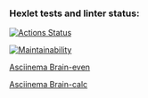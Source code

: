 ### Hexlet tests and linter status:
[![Actions Status](https://github.com/elizabeth-lee-f/frontend-project-44/actions/workflows/hexlet-check.yml/badge.svg)](https://github.com/elizabeth-lee-f/frontend-project-44/actions)

[![Maintainability](https://api.codeclimate.com/v1/badges/b4597bb9e6b0be1802b5/maintainability)](https://codeclimate.com/github/elizabeth-lee-f/frontend-project-44/maintainability)

[Asciinema Brain-even](https://asciinema.org/a/ojePALOF4jHZRYfDCpMP1q8Y1)

[Asciinema Brain-calc](https://asciinema.org/a/Dr14h4ApmziytvyCGChL4O21X)
